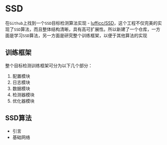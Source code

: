 # SSD

在`Github`上找到一个`SSD`目标检测算法实现 - [lufficc/SSD](https://github.com/lufficc/SSD)，这个工程不仅完美的实现了`SSD`算法，而且整体结构清晰，具有高可扩展性。所以新建了一个仓库，一方面是学习`SSD`算法，另一方面是研究整个训练框架，以便于其他算法的实现

## 训练框架

整个目标检测训练框架可分为以下几个部分：

1. 配置模块
2. 日志模块
3. 数据模块
4. 检测器模块
5. 优化器模块

## SSD算法

* 引言
* 基础网络